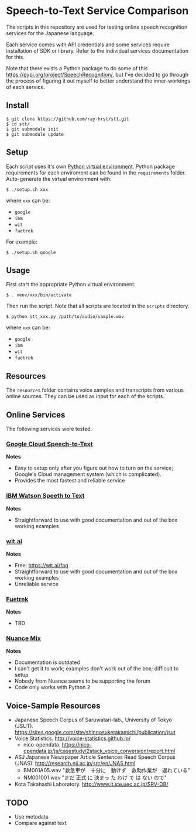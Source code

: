 # Speech-to-Text Service Comparison
The scripts in this repository are used for testing online speech recognition services for the Japanese language.

Each service comes with API credentials and some services require installation of SDK or library. Refer to the individual services documentation for this.

Note that there exists a Python package to do some of this https://pypi.org/project/SpeechRecognition/, but I've decided to go through the process of figuring it out myself to better understand the inner-workings of each service.


## Install
```
$ git clone https://github.com/ray-hrst/stt.git
$ cd stt/
$ git submodule init
$ git submodule update
```

## Setup
Each script uses it's own [Python virtual environment](https://virtualenv.pypa.io/en/stable/). Python package requirements for each enviroment can be found in the `requirements` folder. Auto-generate the virtual environment with:
```
$ ./setup.sh xxx
```

where `xxx` can be:
* `google`
* `ibm`
* `wit`
* `fuetrek`

For example:
```
$ ./setup.sh google
```


## Usage
First start the appropriate Python virtual environment:
```
$ . venv/xxx/bin/activate
```

Then run the script. Note that all scripts are located in the `scripts` directory.
```
$ python stt_xxx.py /path/to/audio/sample.wav
```

where `xxx` can be:
* `google`
* `ibm`
* `wit`
* `fuetrek`


## Resources
The `resources` folder contains voice samples and transcripts from various online sources. They can be used as input for each of the scripts.


## Online Services
The following services were tested.

### [Google Cloud Speech-to-Text](https://cloud.google.com/speech-to-text/)
**Notes**
* Easy to setup only after you figure out how to turn on the service; Google's Cloud management system (which is complicated).
* Provides the most fastest and reliable service

### [IBM Watson Speeth to Text](https://www.ibm.com/watson/services/speech-to-text/)
**Notes**
* Straightforward to use with good documentation and out of the box working examples

### [wit.ai](https://wit.ai/)
**Notes**
* Free: https://wit.ai/faq
* Straightforward to use with good documentation and out of the box working examples
* Unreliable service

### [Fuetrek](https://www.fuetrek.co.jp/)
**Notes**
* TBD

### [Nuance Mix](https://developer.nuance.com/mix/)
**Notes**
* Documentation is outdated
* I can't get it to work; examples don't work out of the box; difficult to setup
* Nobody from Nuance seems to be supporting the forum
* Code only works with Python 2


## Voice-Sample Resources
* Japanese Speech Corpus of Saruwatari-lab., University of Tokyo (JSUT). https://sites.google.com/site/shinnosuketakamichi/publication/jsut
* Voice Statistics. http://voice-statistics.github.io/
	* nico-opendata. https://nico-opendata.jp/ja/casestudy/2stack_voice_conversion/report.html
* ASJ Japanese Newspaper Article Sentences Read Speech Corpus (JNAS). http://research.nii.ac.jp/src/en/JNAS.html
	* BM001A05.wav "救急車が　十分に　動けず　救助作業が　遅れている"
	* NM001001.wav "まだ 正式 に 決まっ た わけ で は ない ので"
* Kota Takahashi Laboratory. http://www.it.ice.uec.ac.jp/SRV-DB/


## TODO
* Use metadata
* Compare against text